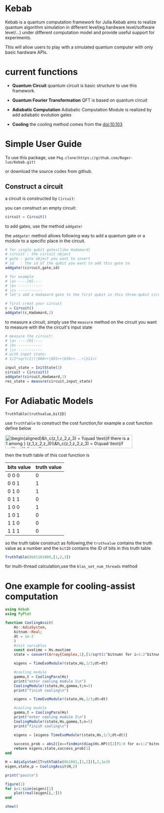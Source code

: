 # Kebab

Kebab is a quantum computation framework for Julia.Kebab aims to realize quantum algorithm simulation in different level(eg.hardware level/software level/...) under different computation model and provide useful support for experiments.

This will allow users to play with a simulated quantum computer with only basic hardware APIs.

# current functions
- **Quantum Circuit** quantum circuit is basic structure to use this framework.
- **Quantum Fourier Transformation** QFT is based on quantum circuit

- **Adiabatic Computation** Adiabatic Computation Module is realized by add adiabatic evolution gates

- **Cooling** the cooling method comes from the [doi:10.103](http://www.nature.com/nphoton/journal/v8/n2/full/nphoton.2013.354.html)

# Simple User Guide
To use this package, use `Pkg.clone(https://github.com/Roger-luo/Kebab.git)`

or download the source codes from github.

## Construct a circuit
a circuit is constructed by `Circuit`:

you can construct an empty circuit:
```julia
circuit = Circuit()
```

to add gates, use the method `addgate!`

the `addgate!` method allows following way to add a quantum gate or a module to a specific place in the circuit.

```julia
# for single qubit gates(like Hadamard)
# circuit : the circuit object
# gate : gate object you want to insert
# id   : the id of the qubit you want to add this gate to
addgate!(circuit,gate,id)

# for example
# |a> ----[H]----
# |b> -----------
# |c> -----------
# let's add a Hadamard gate to the first qubit in this three-qubit circuit

# first creat your circuit
c = Circuit()
addgate!(c,Hadamard,1)
```

to measure a circuit, simply use the `measure` method on the circuit you want to measure with the the circuit's input state

```julia
# measure the circuit:
# |a> ----[H]----
# |b> -----------
# |c> -----------
# with input state:
# 1/2*sqrt(2)(|000>+|001>+|010>+...+|111>)

input_state = InitState(3)
circuit = Circcuit()
addgate!(circuit,Hadamard,1)
res_state = measure(circuit,input_state)
```


# For Adiabatic Models

```
TruthTable(truthvalue,bitID)
```

use `TruthTable` to construct the cost function,for example a cost function define below

<img src="http://www.sciweavers.org/tex2img.php?eq=%5Cbegin%7Baligned%7D%0A%26h_c%28z_1%2Cz_2%2Cz_3%29%20%3D%201%5Cquad%20%5Ctext%7Bif%20there%20is%20a%201%20among%20%7D%20%28z_1%2Cz_2%2Cz_3%29%5C%5C%0A%26h_c%28z_1%2Cz_2%2Cz_3%29%20%3D%200%5Cquad%20%5Ctext%7Bif%20not%7D%0A%5Cend%7Baligned%7D&bc=White&fc=Black&im=png&fs=12&ff=arev&edit=0" align="center" border="0" alt="\begin{aligned}&h_c(z_1,z_2,z_3) = 1\quad \text{if there is a 1 among } (z_1,z_2,z_3)\\&h_c(z_1,z_2,z_3) = 0\quad \text{if not}\end{aligned}" width="417" height="43" />

then the truth table of this cost function is

| bits value | truth value |
|------------|-------------|
| 0   0   0  |           0 |
| 0   0   1  |           1 |
| 0   1   0  |           1 |
| 0   1   1  |           0 |
| 1   0   0  |           1 |
| 1   0   1  |           0 |
| 1   1   0  |           0 |
| 1   1   1  |           0 |

so the truth table construct as following,the `truthvalue` contains the truth value as a number
and the `bitID` contains the ID of bits in this truth table

```julia
TruthTable(0b01101000,[1,2,3])
```

for multi-thread calculation,use the `blas_set_num_threads` method

# One example for cooling-assist computation

```julia
using Kebab
using PyPlot

function CoolingAssit(
    Hs::AdiaSystem,
    bitnum::Real;
    dt = 1e-2
    )
    #init variables
    const evotime = Hs.maxtime
    state = convert(Array{Complex,1},[1/sqrt(2^bitnum) for i=1:2^bitnum])

    eigens = TimeEvoModule!(state,Hs,1/3;dt=dt)

    #cooling module
    gamma,t = CoolingPara(Hs)
    print("enter cooling module 1\n")
    CoolingModule!(state,Hs,gamma,t;n=5)
    print("finish cooling\n")

    eigens = TimeEvoModule!(state,Hs,1/3;dt=dt)

    #cooling module
    gamma,t = CoolingPara(Hs)
    print("enter cooling module 2\n")
    CoolingModule!(state,Hs,gamma,t;n=5)
    print("finish cooling\n")

    eigens = [eigens TimeEvoModule!(state,Hs,1/3;dt=dt)]
    
    success_prob = abs2([x==findmin(diag(Hs.HP))[2]?1:0 for x=1:2^bitnum])
    return eigens,state,success_prob[1]
end

H = AdiaSystem([TruthTable(0b1001,[1,2])],2,1e3)
eigen,state,p = CoolingAssit(H,2)

print("pass\n")

figure(1)
for i=1:size(eigen)[1]
    plot(real(eigen[i,:]))
end

show()
```